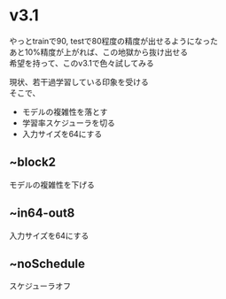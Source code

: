 # v3.1
やっとtrainで90, testで80程度の精度が出せるようになった  
あと10%精度が上がれば、この地獄から抜け出せる  
希望を持って、このv3.1で色々試してみる  

現状、若干過学習している印象を受ける  
そこで、
- モデルの複雑性を落とす
- 学習率スケジューラを切る
- 入力サイズを64にする

## ~block2
モデルの複雑性を下げる

## ~in64-out8
入力サイズを64にする

## ~noSchedule
スケジューラオフ